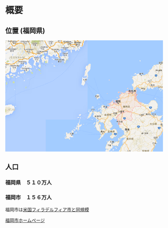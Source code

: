 # 概要

##  位置  (福岡県)
<img src="https://github.com/fortunehill/fukuoka_tte_dokoyanen/blob/image/fukuoka.png" width=500>

## 人口　
   ### 福岡県　５１０万人　
   ### 福岡市　１５６万人
福岡市は[米国フィラデルフィア市と同規模](https://ja.wikipedia.org/wiki/%E3%83%95%E3%82%A3%E3%83%A9%E3%83%87%E3%83%AB%E3%83%95%E3%82%A3%E3%82%A2)

[福岡市ホームページ](http://www.city.fukuoka.lg.jp/index.html)
